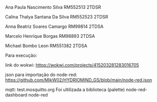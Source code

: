 Ana Paula Nascimento Silva RM552513 2TDSR

Calina Thalya Santana Da Silva RM552523 2TDSR

Anna Beatriz Soares Camargo RM99814 2TDSA

Marcelo Henrique Borgas RM98893 2TDSA

Michael Bombo Leon RM551382 2TDSA


Para execução:

link do wokwi:
https://wokwi.com/projects/415203281283016705

json para importação do node-red:
https://github.com/MikW02/HYDRIOMIND_GS/blob/main/node-red.json

mqtt: test.mosquitto.org
Foi ultilizada a biblioteca (palette) node-red-dashboard node-red
